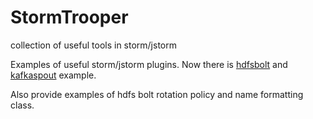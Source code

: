 # StormTrooper
collection of useful tools in storm/jstorm

Examples of useful storm/jstorm plugins. Now there is [hdfsbolt](https://github.com/ptgoetz/storm-hdfs) and [kafkaspout](https://github.com/apache/storm/tree/master/external/storm-kafka) example.

Also provide examples of hdfs bolt rotation policy and name formatting class.
